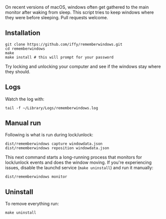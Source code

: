 On recent versions of macOS, windows often get gathered to the main monitor after waking from sleep. This script tries to keep windows where they were before sleeping. Pull requests welcome.

## Installation

```
git clone https://github.com/iffy/rememberwindows.git
cd rememberwindows
make
make install # this will prompt for your password
```

Try locking and unlocking your computer and see if the windows stay where they should.

## Logs

Watch the log with:

```
tail -f ~/Library/Logs/rememberwindows.log
```

## Manual run

Following is what is run during lock/unlock:

```
dist/rememberwindows capture windowdata.json
dist/rememberwindows reposition windowdata.json
```

This next command starts a long-running process that monitors for lock/unlock events and does the window moving. If you're experiencing issues, disable the launchd service (`make uninstall`) and run it manually:

```
dist/rememberwindows monitor
```

## Uninstall

To remove everything run:

```
make uninstall
```
